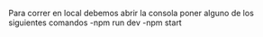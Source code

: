 Para correr en local debemos abrir la consola poner alguno de los siguientes comandos
-npm run dev
-npm start

